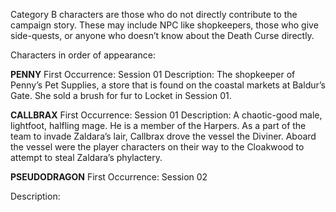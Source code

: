 Category B characters are those who do not directly contribute to the campaign story. These may include NPC like shopkeepers, those who give side-quests, or anyone who doesn’t know about the Death Curse directly.

Characters in order of appearance:

**PENNY**
First Occurrence: Session 01
Description: The shopkeeper of Penny’s Pet Supplies, a store that is found on the coastal markets at Baldur’s Gate. She sold a brush for fur to Locket in Session 01.

**CALLBRAX**
First Occurrence: Session 01
Description: A chaotic-good male, lightfoot, halfling mage. He is a member of the Harpers. As a part of the team to invade Zaldara’s lair, Callbrax drove the vessel the Diviner. Aboard the vessel were the player characters on their way to the Cloakwood to attempt to steal Zaldara’s phylactery.

**PSEUDODRAGON**
First Occurrence: Session 02

Description:
